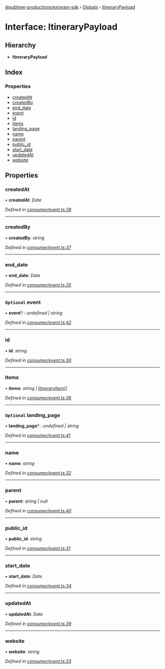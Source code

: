 [@sublime-productions/extream-sdk](../README.md) › [Globals](../globals.md) › [ItineraryPayload](itinerarypayload.md)

# Interface: ItineraryPayload

## Hierarchy

* **ItineraryPayload**

## Index

### Properties

* [createdAt](itinerarypayload.md#createdat)
* [createdBy](itinerarypayload.md#createdby)
* [end_date](itinerarypayload.md#end_date)
* [event](itinerarypayload.md#optional-event)
* [id](itinerarypayload.md#id)
* [items](itinerarypayload.md#items)
* [landing_page](itinerarypayload.md#optional-landing_page)
* [name](itinerarypayload.md#name)
* [parent](itinerarypayload.md#parent)
* [public_id](itinerarypayload.md#public_id)
* [start_date](itinerarypayload.md#start_date)
* [updatedAt](itinerarypayload.md#updatedat)
* [website](itinerarypayload.md#website)

## Properties

###  createdAt

• **createdAt**: *Date*

*Defined in [consumer/event.ts:38](https://github.com/Extream-SaaS/ex-sdk/blob/2aed8a2/src/consumer/event.ts#L38)*

___

###  createdBy

• **createdBy**: *string*

*Defined in [consumer/event.ts:37](https://github.com/Extream-SaaS/ex-sdk/blob/2aed8a2/src/consumer/event.ts#L37)*

___

###  end_date

• **end_date**: *Date*

*Defined in [consumer/event.ts:35](https://github.com/Extream-SaaS/ex-sdk/blob/2aed8a2/src/consumer/event.ts#L35)*

___

### `Optional` event

• **event**? : *undefined | string*

*Defined in [consumer/event.ts:42](https://github.com/Extream-SaaS/ex-sdk/blob/2aed8a2/src/consumer/event.ts#L42)*

___

###  id

• **id**: *string*

*Defined in [consumer/event.ts:30](https://github.com/Extream-SaaS/ex-sdk/blob/2aed8a2/src/consumer/event.ts#L30)*

___

###  items

• **items**: *string | [ItineraryItem](../classes/itineraryitem.md)[]*

*Defined in [consumer/event.ts:36](https://github.com/Extream-SaaS/ex-sdk/blob/2aed8a2/src/consumer/event.ts#L36)*

___

### `Optional` landing_page

• **landing_page**? : *undefined | string*

*Defined in [consumer/event.ts:41](https://github.com/Extream-SaaS/ex-sdk/blob/2aed8a2/src/consumer/event.ts#L41)*

___

###  name

• **name**: *string*

*Defined in [consumer/event.ts:32](https://github.com/Extream-SaaS/ex-sdk/blob/2aed8a2/src/consumer/event.ts#L32)*

___

###  parent

• **parent**: *string | null*

*Defined in [consumer/event.ts:40](https://github.com/Extream-SaaS/ex-sdk/blob/2aed8a2/src/consumer/event.ts#L40)*

___

###  public_id

• **public_id**: *string*

*Defined in [consumer/event.ts:31](https://github.com/Extream-SaaS/ex-sdk/blob/2aed8a2/src/consumer/event.ts#L31)*

___

###  start_date

• **start_date**: *Date*

*Defined in [consumer/event.ts:34](https://github.com/Extream-SaaS/ex-sdk/blob/2aed8a2/src/consumer/event.ts#L34)*

___

###  updatedAt

• **updatedAt**: *Date*

*Defined in [consumer/event.ts:39](https://github.com/Extream-SaaS/ex-sdk/blob/2aed8a2/src/consumer/event.ts#L39)*

___

###  website

• **website**: *string*

*Defined in [consumer/event.ts:33](https://github.com/Extream-SaaS/ex-sdk/blob/2aed8a2/src/consumer/event.ts#L33)*
